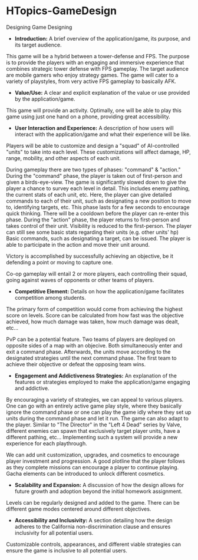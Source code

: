 # HTopics-GameDesign

Designing Game Designing

- **Introduction:** A brief overview of the application/game, its purpose, and its target audience.

This game will be a hybrid between a tower-defense and FPS. The purpose is to provide the players with an engaging and immersive experience that combines strategic tower defense with FPS gameplay. The target audience are mobile gamers who enjoy strategy games. The game will cater to a variety of playstyles, from very active FPS gameplay to basically AFK.

- **Value/Use:** A clear and explicit explanation of the value or use provided by the application/game.

This game will provide an activity.
Optimally, one will be able to play this game using just one hand on a phone, providing great accessibility.

- **User Interaction and Experience:** A description of how users will interact with the application/game and what their experience will be like.

Players will be able to customize and design a "squad" of AI-controlled "units" to take into each level. These customizations will affect damage, HP, range, mobility, and other aspects of each unit.

During gameplay there are two types of phases: "command" & "action."
During the "command" phase, the player is taken out of first-person and given a birds-eye-view. The game is significantly slowed down to give the player a chance to survey each level in detail. This includes enemy pathing, the current stats of each unit, etc. Here, the player can give detailed commands to each of their unit, such as designating a new position to move to, identifying targets, etc. This phase lasts for a few seconds to encourage quick thinking. There will be a cooldown before the player can re-enter this phase.
During the "action" phase, the player returns to first-person and takes control of their unit. Visibility is reduced to the first-person. The player can still see some basic stats regarding their units (e.g. other units' hp) Basic commands, such as designating a target, can be issued. The player is able to participate in the action and move their unit around.

Victory is accomplished by successfully achieving an objective, be it defending a point or moving to capture one.

Co-op gameplay will entail 2 or more players, each controlling their squad, going against waves of opponents or other teams of players.

- **Competitive Element:** Details on how the application/game facilitates competition among students.

The primary form of competition would come from achieving the highest score on levels. Score can be calculated from how fast was the objective achieved, how much damage was taken, how much damage was dealt, etc...

PvP can be a potential feature. Two teams of players are deployed on opposite sides of a map with an objecive. Both simultaneously enter and exit a command phase. Afterwards, the units move according to the designated strategies until the next command phase. The first team to achieve their objective or defeat the opposing team wins.

- **Engagement and Addictiveness Strategies:** An explanation of the features or strategies employed to make the application/game engaging and addictive.

By encouraging a variety of strategies, we can appeal to various players. One can go with an entirely active game play style, where they basically ignore the command phase or one can play the game idly where they set up units during the command phase and let it run.
The game can also adapt to the player. Similar to "The Director" in the "Left 4 Dead" series by Valve, different enemies can spawn that exclusively target player units, have a different pathing, etc... Implementing such a system will provide a new experience for each playthrough.

We can add unit customization, upgrades, and cosmetics to encourage player investment and progression.
A good plotline that the player follows as they complete missions can encourage a player to continue playing.
Gacha elements can be introduced to unlock different cosmetics.

- **Scalability and Expansion:** A discussion of how the design allows for future growth and adoption beyond the initial homework assignment.

Levels can be regularly designed and added to the game.
There can be different game modes centered around different objectives.

- **Accessibility and Inclusivity:** A section detailing how the design adheres to the California non-discrimination clause and ensures inclusivity for all potential users.

Customizable controls, appearances, and different viable strategies can ensure the game is inclusive to all potential users.
